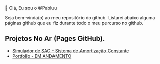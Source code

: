👋 Olá, Eu sou o @Pabluu

Seja bem-vinda(o) ao meu repositório do github. Listarei abaixo alguma páginas github que eu fiz durante todo o meu percurso no github.

## Projetos No Ar (Pages GitHub).
- [Simulador de SAC - Sistema de Amortização Constante](https://pabluu.github.io/simulador_sac/)
- [Portfolio - EM ANDAMENTO](https://pabluu.github.io/porfolio/)
